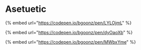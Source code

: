 # Asetuetic

{% embed url="https://codepen.io/bgoonz/pen/LYLOjmL" %}

{% embed url="https://codepen.io/bgoonz/pen/dyOaoXb" %}

{% embed url="https://codepen.io/bgoonz/pen/MWbxYme" %}



